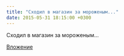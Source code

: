 ```yaml
---
title: "Сходил в магазин за мороженым..."
date: 2015-05-31 18:15:00 +0300
---
```


Сходил в магазин за мороженым...

[Вложение](/assets/vk_photos/2/g2K4EwA3UEs.jpg)
